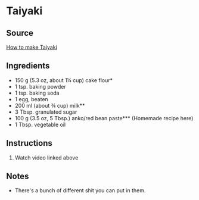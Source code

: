 # Taiyaki

## Source
[How to make Taiyaki](https://www.youtube.com/watch?v=sGrZClpDySA&t=18s)

## Ingredients
- 150 g (5.3 oz, about 1¼ cup) cake flour*
- 1 tsp. baking powder
- 1 tsp. baking soda
- 1 egg, beaten
- 200 ml (about ¾ cup) milk**
- 3 Tbsp. granulated sugar
- 100 g (3.5 oz, 5 Tbsp.) anko/red bean paste*** (Homemade recipe here)
- 1 Tbsp. vegetable oil

## Instructions
1. Watch video linked above

## Notes
- There's a bunch of different shit you can put in them. 
